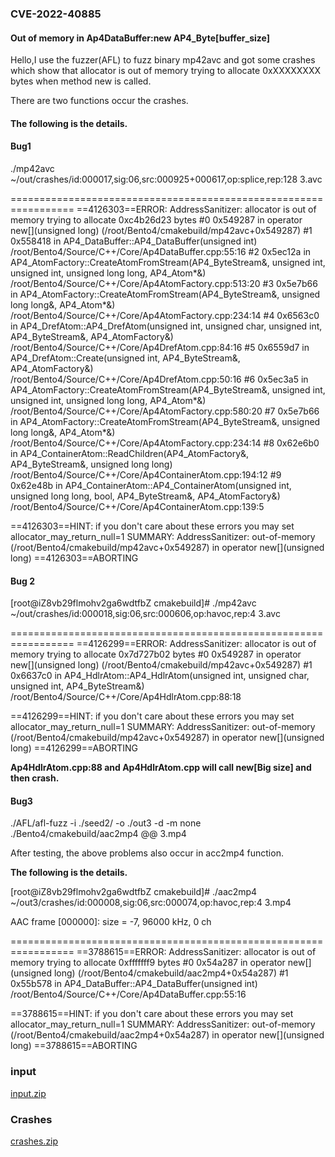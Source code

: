 ### CVE-2022-40885

#### Out of memory in Ap4DataBuffer:new AP4_Byte[buffer_size]

Hello,I use the fuzzer(AFL) to fuzz binary mp42avc and got some crashes which show that allocator is out of memory trying to allocate 0xXXXXXXXX bytes when method new is called.

There are two functions occur the crashes.

#### The following is the details.

#### Bug1

./mp42avc ~/out/crashes/id\:000017\,sig\:06\,src\:000925+000617\,op\:splice\,rep\:128 3.avc

=================================================================
==4126303==ERROR: AddressSanitizer: allocator is out of memory trying to allocate 0xc4b26d23 bytes
    #0 0x549287 in operator new[](unsigned long) (/root/Bento4/cmakebuild/mp42avc+0x549287)
    #1 0x558418 in AP4_DataBuffer::AP4_DataBuffer(unsigned int) /root/Bento4/Source/C++/Core/Ap4DataBuffer.cpp:55:16
    #2 0x5ec12a in AP4_AtomFactory::CreateAtomFromStream(AP4_ByteStream&, unsigned int, unsigned int, unsigned long long, AP4_Atom*&) /root/Bento4/Source/C++/Core/Ap4AtomFactory.cpp:513:20
    #3 0x5e7b66 in AP4_AtomFactory::CreateAtomFromStream(AP4_ByteStream&, unsigned long long&, AP4_Atom*&) /root/Bento4/Source/C++/Core/Ap4AtomFactory.cpp:234:14
    #4 0x6563c0 in AP4_DrefAtom::AP4_DrefAtom(unsigned int, unsigned char, unsigned int, AP4_ByteStream&, AP4_AtomFactory&) /root/Bento4/Source/C++/Core/Ap4DrefAtom.cpp:84:16
    #5 0x6559d7 in AP4_DrefAtom::Create(unsigned int, AP4_ByteStream&, AP4_AtomFactory&) /root/Bento4/Source/C++/Core/Ap4DrefAtom.cpp:50:16
    #6 0x5ec3a5 in AP4_AtomFactory::CreateAtomFromStream(AP4_ByteStream&, unsigned int, unsigned int, unsigned long long, AP4_Atom*&) /root/Bento4/Source/C++/Core/Ap4AtomFactory.cpp:580:20
    #7 0x5e7b66 in AP4_AtomFactory::CreateAtomFromStream(AP4_ByteStream&, unsigned long long&, AP4_Atom*&) /root/Bento4/Source/C++/Core/Ap4AtomFactory.cpp:234:14
    #8 0x62e6b0 in AP4_ContainerAtom::ReadChildren(AP4_AtomFactory&, AP4_ByteStream&, unsigned long long) /root/Bento4/Source/C++/Core/Ap4ContainerAtom.cpp:194:12
    #9 0x62e48b in AP4_ContainerAtom::AP4_ContainerAtom(unsigned int, unsigned long long, bool, AP4_ByteStream&, AP4_AtomFactory&) /root/Bento4/Source/C++/Core/Ap4ContainerAtom.cpp:139:5

==4126303==HINT: if you don't care about these errors you may set allocator_may_return_null=1
SUMMARY: AddressSanitizer: out-of-memory (/root/Bento4/cmakebuild/mp42avc+0x549287) in operator new[](unsigned long)
==4126303==ABORTING

#### Bug 2

[root@iZ8vb29flmohv2ga6wdtfbZ cmakebuild]# ./mp42avc ~/out/crashes/id\:000018\,sig\:06\,src\:000606\,op\:havoc\,rep\:4 3.avc

=================================================================
==4126299==ERROR: AddressSanitizer: allocator is out of memory trying to allocate 0x7d727b02 bytes
    #0 0x549287 in operator new[](unsigned long) (/root/Bento4/cmakebuild/mp42avc+0x549287)
    #1 0x6637c0 in AP4_HdlrAtom::AP4_HdlrAtom(unsigned int, unsigned char, unsigned int, AP4_ByteStream&) /root/Bento4/Source/C++/Core/Ap4HdlrAtom.cpp:88:18

==4126299==HINT: if you don't care about these errors you may set allocator_may_return_null=1
SUMMARY: AddressSanitizer: out-of-memory (/root/Bento4/cmakebuild/mp42avc+0x549287) in operator new[](unsigned long)
==4126299==ABORTING

**Ap4HdlrAtom.cpp:88 and Ap4HdlrAtom.cpp will call new[Big size] and then crash.**

#### Bug3

./AFL/afl-fuzz -i ./seed2/ -o ./out3 -d -m none ./Bento4/cmakebuild/aac2mp4 @@ 3.mp4

After testing, the above problems also occur in acc2mp4 function.

**The following is the details.**

[root@iZ8vb29flmohv2ga6wdtfbZ cmakebuild]# ./aac2mp4 ~/out3/crashes/id\:000008\,sig\:06\,src\:000074\,op\:havoc\,rep\:4 3.mp4

AAC frame [000000]: size = -7, 96000 kHz, 0 ch

=================================================================
==3788615==ERROR: AddressSanitizer: allocator is out of memory trying to allocate 0xfffffff9 bytes
    #0 0x54a287 in operator new[](unsigned long) (/root/Bento4/cmakebuild/aac2mp4+0x54a287)
    #1 0x55b578 in AP4_DataBuffer::AP4_DataBuffer(unsigned int) /root/Bento4/Source/C++/Core/Ap4DataBuffer.cpp:55:16

==3788615==HINT: if you don't care about these errors you may set allocator_may_return_null=1
SUMMARY: AddressSanitizer: out-of-memory (/root/Bento4/cmakebuild/aac2mp4+0x54a287) in operator new[](unsigned long)
==3788615==ABORTING


### input
[input.zip](https://github.com/axiomatic-systems/Bento4/files/9595618/input.zip)
### Crashes
[crashes.zip](https://github.com/axiomatic-systems/Bento4/files/9595619/crashes.zip)